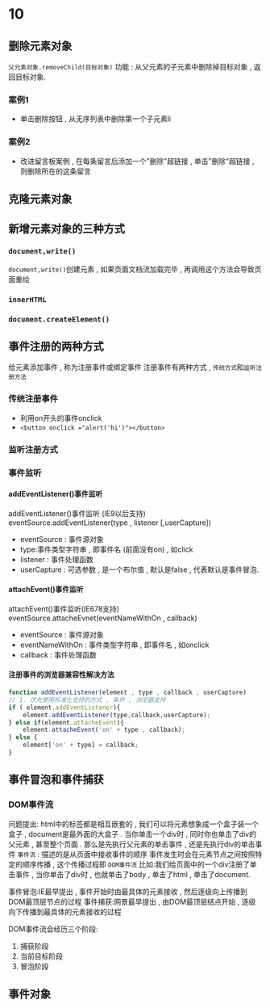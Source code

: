 # 10
## 删除元素对象
`父元素对象.removeChild(目标对象)`
功能 : 从父元素的子元素中删除掉目标对象 , 返回目标对象. 
### 案例1
- 单击删除按钮 , 从无序列表中删除第一个子元素li
### 案例2
- 改进留言板案例 , 在每条留言后添加一个"删除"超链接 , 单击"删除"超链接 , 则删除所在的这条留言
## 克隆元素对象

## 新增元素对象的三种方式
### `document,write()`
`document,write()`创建元素 , 如果页面文档流加载完毕 , 再调用这个方法会导致页面重绘
### `innerHTML`
### `document.createElement()`

## 事件注册的两种方式
给元素添加事件 , 称为注册事件或绑定事件
注册事件有两种方式 , `传统方式`和`监听注册方法`
### 传统注册事件
- 利用on开头的事件onclick
- `<button onclick ="alert('hi')"></button>`
### 监听注册方式

### 事件监听
#### addEventListener()事件监听
addEventListener()事件监听 (IE9以后支持)
eventSource.addEventListener(type , listener [,userCapture])
- eventSource : 事件源对象
- type:事件类型字符串 , 即事件名 (前面没有on) , 如click
- listener : 事件处理函数
- userCapture : 可选参数 , 是一个布尔值 , 默认是false , 代表默认是事件冒泡.

#### attachEvent()事件监听
attachEvent()事件监听(IE678支持)
eventSource.attacheEvnet(eventNameWithOn , callback)
- eventSource : 事件源对象
- eventNameWithOn : 事件类型字符串 , 即事件名 , 如onclick
- callback : 事件处理函数

#### 注册事件的浏览器兼容性解决方法
```js
function addEventListener(element , type , callback , userCapture)
// 1. 优先使用标准化支持的方式 , 条件 , 浏览器支持
if ( element.addEventListener){
    element.addEventListener(type,callback,userCapture);
} else if(element.attacheEvent){
    element.attacheEvent('on' + type , callback);
} else {
    element['on' + type] = callback;
}
```
## 事件冒泡和事件捕获
### DOM事件流
问题提出:
html中的标签都是相互嵌套的 , 我们可以将元素想象成一个盒子装一个盒子 , document是最外面的大盒子 . 当你单击一个div时 , 同时你也单击了div的父元素 , 甚至整个页面 .
那么是先执行父元素的单击事件 , 还是先执行div的单击事件
`事件流` : 描述的是从页面中接收事件的顺序
事件发生时会在元素节点之间按照特定的顺序传播 , 这个传播过程即
`DOM事件流`
比如:我们给页面中的一个div注册了单击事件 , 当你单击了div时 , 也就单击了body , 单击了html , 单击了document.


事件冒泡:IE最早提出 , 事件开始时由最具体的元素接收 , 然后逐级向上传播到DOM最顶层节点的过程
事件捕获:网景最早提出 , 由DOM最顶层结点开始 , 逐级向下传播到最具体的元素接收的过程

DOM事件流会经历三个阶段:
1. 捕获阶段 
2. 当前目标阶段
3. 冒泡阶段


## 事件对象